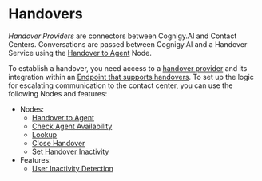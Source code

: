 # Handovers

*Handover Providers* are connectors between Cognigy.AI and Contact Centers. Conversations are passed between Cognigy.AI and a Handover Service using the [Handover to Agent](../build/node-reference/service/handover-to-agent.md) Node.

To establish a handover, you need access to a [handover provider](handover-reference/overview.md) and its integration within an [Endpoint
that supports handovers](../deploy/endpoints/handover-settings.md#channel-support). 
To set up the logic for escalating communication to the contact center, you can use the following Nodes and features:

- Nodes:
    - [Handover to Agent](../build/node-reference/service/handover-to-agent.md) 
    - [Check Agent Availability](../build/node-reference/service/check-agent-availability.md)
    - [Lookup](../build/node-reference/logic/lookup.md#handover-status)
    - [Close Handover](../build/node-reference/service/close-handover.md)
    - [Set Handover Inactivity](../build/node-reference/service/set-handover-inactivity.md)
- Features:
    - [User Inactivity Detection](user-inactivity-detection.md)
